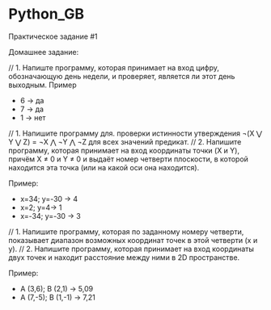 # Python_GB

Практическое задание #1 

Домашнее задание:

// 1. Напиште программу, которая принимает на вход цифру, обозначающую день недели, и проверяет, является ли этот день выходным.
Пример

- 6 -> да
- 7 -> да
- 1 -> нет

// 1. Напишите программу для. проверки истинности утверждения ¬(X ⋁ Y ⋁ Z) = ¬X ⋀ ¬Y ⋀ ¬Z для всех значений предикат.
// 2. Напишите программу, которая принимает на вход координаты точки (X и Y), причём X ≠ 0 и Y ≠ 0 и выдаёт номер четверти плоскости, в которой находится эта точка (или на какой оси она находится).

Пример:

- x=34; y=-30 -> 4
- x=2; y=4-> 1
- x=-34; y=-30 -> 3

// 1. Напишите программу, которая по заданному номеру четверти, показывает диапазон возможных координат точек в этой четверти (x и y).
// 2. Напишите программу, которая принимает на вход координаты двух точек и находит расстояние между ними в 2D пространстве.

Пример:

- A (3,6); B (2,1) -> 5,09
- A (7,-5); B (1,-1) -> 7,21
